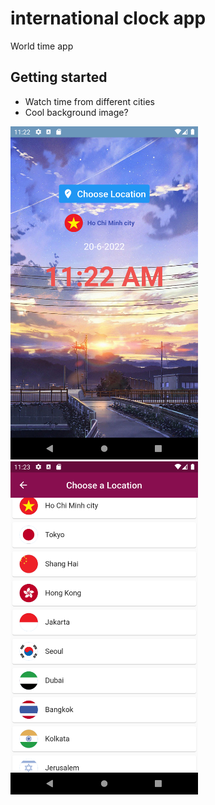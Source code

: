 # international clock app

World time app

## Getting started
- Watch time from different cities
- Cool background image?

<img title="screenshot 1" alt="screenshot 1" src="/assets/screenshot/screenshot_1.png" style="width: 300px"/>
<img title="screenshot 2" alt="screenshot 2" src="/assets/screenshot/screenshot_2.png" style="width: 300px"/>